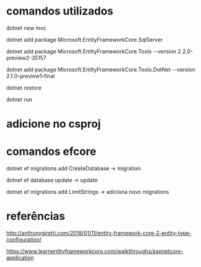 
# comandos utilizados

dotnet new mvc  

dotnet add package Microsoft.EntityFrameworkCore.SqlServer

dotnet add package Microsoft.EntityFrameworkCore.Tools --version 2.2.0-preview2-35157

dotnet add package Microsoft.EntityFrameworkCore.Tools.DotNet --version 2.1.0-preview1-final

dotnet restore    

dotnet run


# adicione no csproj

<DotNetCliToolReference Include="Microsoft.EntityFrameworkCore.Tools.DotNet" Version="2.1.0-preview1-final" />

# comandos efcore

dotnet ef  migrations add CreateDatabase -> migration

dotnet ef database update -> update

dotnet ef migrations add LimitStrings -> adiciona novo migrations

# referências

http://anthonygiretti.com/2018/01/11/entity-framework-core-2-entity-type-configuration/

https://www.learnentityframeworkcore.com/walkthroughs/aspnetcore-application

